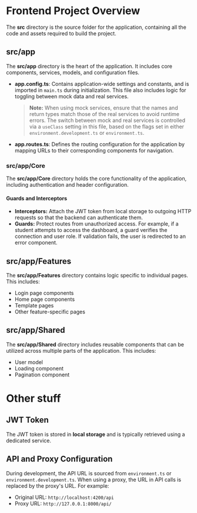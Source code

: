 # Frontend Project Overview

The **src** directory is the source folder for the application, containing all the code and assets required to build the project.

## src/app
The **src/app** directory is the heart of the application. It includes core components, services, models, and configuration files.

- **app.config.ts**: Contains application-wide settings and constants, and is imported in `main.ts` during initialization. This file also includes logic for toggling between mock data and real services.

  > **Note:** When using mock services, ensure that the names and return types match those of the real services to avoid runtime errors. The switch between mock and real services is controlled via a `useClass` setting in this file, based on the flags set in either `environment.development.ts` or `environment.ts`.

- **app.routes.ts**: Defines the routing configuration for the application by mapping URLs to their corresponding components for navigation.

### src/app/Core
The **src/app/Core** directory holds the core functionality of the application, including authentication and header configuration.

#### Guards and Interceptors
- **Interceptors:** Attach the JWT token from local storage to outgoing HTTP requests so that the backend can authenticate them.
- **Guards:** Protect routes from unauthorized access. For example, if a student attempts to access the dashboard, a guard verifies the connection and user role. If validation fails, the user is redirected to an error component.

## src/app/Features
The **src/app/Features** directory contains logic specific to individual pages. This includes:
- Login page components
- Home page components
- Template pages
- Other feature-specific pages

## src/app/Shared
The **src/app/Shared** directory includes reusable components that can be utilized across multiple parts of the application. This includes:
- User model
- Loading component
- Pagination component

# Other stuff

## JWT Token
The JWT token is stored in **local storage** and is typically retrieved using a dedicated service.

## API and Proxy Configuration
During development, the API URL is sourced from `environment.ts` or `environment.development.ts`. When using a proxy, the URL in API calls is replaced by the proxy's URL. For example:

- Original URL: `http://localhost:4200/api`
- Proxy URL: `http://127.0.0.1:8000/api/`
